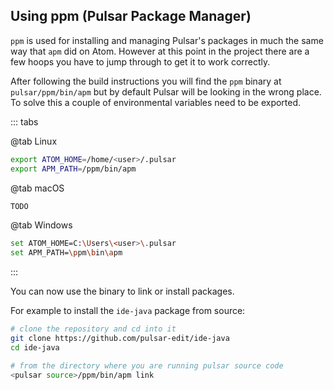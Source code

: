 ## Using ppm (Pulsar Package Manager)

`ppm` is used for installing and managing Pulsar's packages in much the same way
that `apm` did on Atom. However at this point in the project there are a few
hoops you have to jump through to get it to work correctly.

After following the build instructions you will find the `ppm` binary at
`pulsar/ppm/bin/apm` but by default Pulsar will be looking in the wrong place.
To solve this a couple of environmental variables need to be exported.

::: tabs

@tab Linux

```sh
export ATOM_HOME=/home/<user>/.pulsar
export APM_PATH=/ppm/bin/apm
```

@tab macOS

```sh
TODO
```

@tab Windows

```sh
set ATOM_HOME=C:\Users\<user>\.pulsar
set APM_PATH=\ppm\bin\apm
```

:::

You can now use the binary to link or install packages.

For example to install the `ide-java` package from source:

```sh
# clone the repository and cd into it
git clone https://github.com/pulsar-edit/ide-java
cd ide-java

# from the directory where you are running pulsar source code
<pulsar source>/ppm/bin/apm link
```

